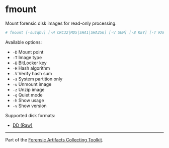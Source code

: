 # fmount
Mount forensic disk images for read-only processing.

```sh
# fmount [-suzqhv] [-H CRC32|MD5|SHA1|SHA256] [-V SUM] [-B KEY] [-T RAW|DD] [-D DIR] IMAGE
```

Available options:

- `-D` Mount point
- `-T` Image type
- `-B` BitLocker key
- `-H` Hash algorithm
- `-V` Verify hash sum
- `-s` System partition only
- `-u` Unmount image
- `-z` Unzip image
- `-q` Quiet mode
- `-h` Show usage
- `-v` Show version

Supported disk formats:

- [DD (Raw)](https://forensics.wiki/raw_image_format/)

---
Part of the [Forensic Artifacts Collecting Toolkit](../README.md).